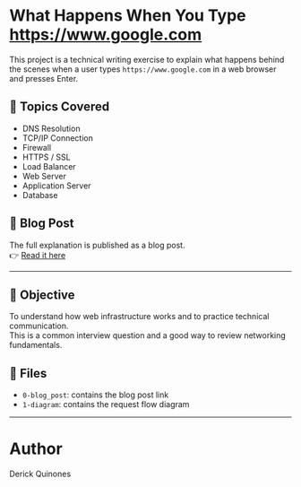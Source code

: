 
# What Happens When You Type https://www.google.com

This project is a technical writing exercise to explain what happens behind the scenes when a user types `https://www.google.com` in a web browser and presses Enter.


## 📌 Topics Covered

- DNS Resolution  
- TCP/IP Connection  
- Firewall  
- HTTPS / SSL  
- Load Balancer  
- Web Server  
- Application Server  
- Database

## 📝 Blog Post

The full explanation is published as a blog post.  
👉 [Read it here](https://medium.com/@derickmedina132/what-happens-when-you-type-https-www-google-com-in-your-browser-ad86ad18649f)

---

## 🎯 Objective

To understand how web infrastructure works and to practice technical communication.  
This is a common interview question and a good way to review networking fundamentals.



## 📁 Files

- `0-blog_post`: contains the blog post link  
- `1-diagram`: contains the request flow diagram


---
# Author

Derick Quinones
